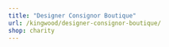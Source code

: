 ```yaml
---
title: "Designer Consignor Boutique"
url: /kingwood/designer-consignor-boutique/
shop: charity
---
```

